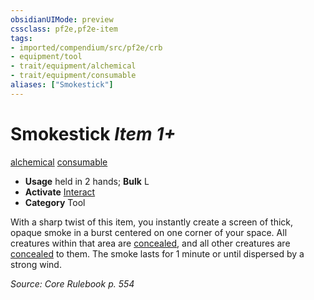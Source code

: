 ```yaml
---
obsidianUIMode: preview
cssclass: pf2e,pf2e-item
tags:
- imported/compendium/src/pf2e/crb
- equipment/tool
- trait/equipment/alchemical
- trait/equipment/consumable
aliases: ["Smokestick"]
---
```

# Smokestick *Item 1+*  
[alchemical](alchemical.md)  [consumable](consumable.md)  

- **Usage** held in 2 hands; **Bulk** L
- **Activate** [Interact](interact.md)
- **Category** Tool

With a sharp twist of this item, you instantly create a screen of thick, opaque smoke in a burst centered on one corner of your space. All creatures within that area are [concealed](conditions.md#Concealed), and all other creatures are [concealed](conditions.md#Concealed) to them. The smoke lasts for 1 minute or until dispersed by a strong wind.

*Source: Core Rulebook p. 554*